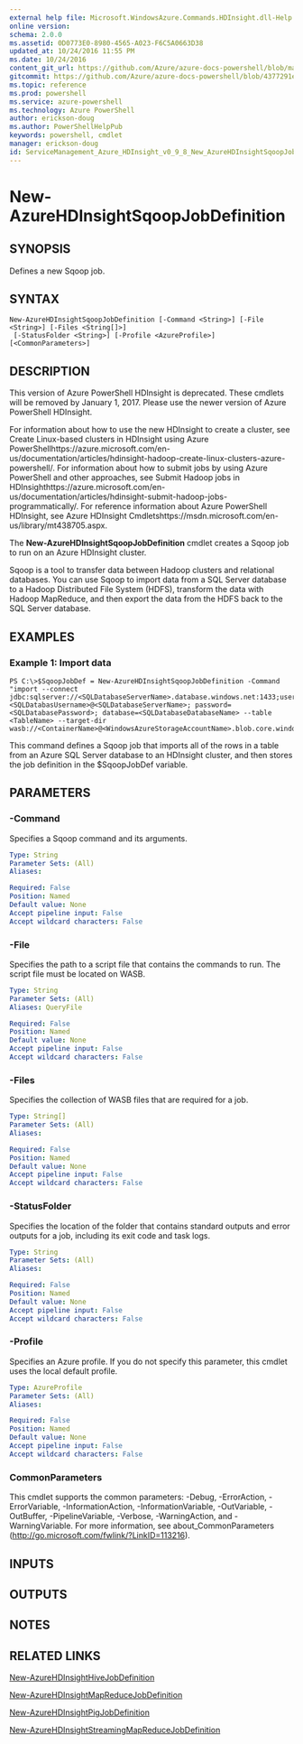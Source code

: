 ```yaml
---
external help file: Microsoft.WindowsAzure.Commands.HDInsight.dll-Help.xml
online version: 
schema: 2.0.0
ms.assetid: 0D0773E0-8980-4565-A023-F6C5A0663D38
updated_at: 10/24/2016 11:55 PM
ms.date: 10/24/2016
content_git_url: https://github.com/Azure/azure-docs-powershell/blob/master/azureps-cmdlets-docs/ServiceManagement/Azure.HDInsight/v0.9.8/New-AzureHDInsightSqoopJobDefinition.md
gitcommit: https://github.com/Azure/azure-docs-powershell/blob/4377291ee360e58e2c1c5d644155daf6a0279055/azureps-cmdlets-docs/ServiceManagement/Azure.HDInsight/v0.9.8/New-AzureHDInsightSqoopJobDefinition.md
ms.topic: reference
ms.prod: powershell
ms.service: azure-powershell
ms.technology: Azure PowerShell
author: erickson-doug
ms.author: PowerShellHelpPub
keywords: powershell, cmdlet
manager: erickson-doug
id: ServiceManagement_Azure_HDInsight_v0_9_8_New_AzureHDInsightSqoopJobDefinition_md
---
```


# New-AzureHDInsightSqoopJobDefinition

## SYNOPSIS
Defines a new Sqoop job.

## SYNTAX

```
New-AzureHDInsightSqoopJobDefinition [-Command <String>] [-File <String>] [-Files <String[]>]
 [-StatusFolder <String>] [-Profile <AzureProfile>] [<CommonParameters>]
```

## DESCRIPTION
This version of Azure PowerShell HDInsight is deprecated.
These cmdlets will be removed by January 1, 2017.
Please use the newer version of Azure PowerShell HDInsight.

For information about how to use the new HDInsight to create a cluster, see Create Linux-based clusters in HDInsight using Azure PowerShellhttps://azure.microsoft.com/en-us/documentation/articles/hdinsight-hadoop-create-linux-clusters-azure-powershell/.
For information about how to submit jobs by using Azure PowerShell and other approaches, see Submit Hadoop jobs in HDInsighthttps://azure.microsoft.com/en-us/documentation/articles/hdinsight-submit-hadoop-jobs-programmatically/.
For reference information about Azure PowerShell HDInsight, see Azure HDInsight Cmdletshttps://msdn.microsoft.com/en-us/library/mt438705.aspx.

The **New-AzureHDInsightSqoopJobDefinition** cmdlet creates a Sqoop job to run on an Azure HDInsight cluster.

Sqoop is a tool to transfer data between Hadoop clusters and relational databases.
You can use Sqoop to import data from a SQL Server database to a Hadoop Distributed File System (HDFS), transform the data with Hadoop MapReduce, and then export the data from the HDFS back to the SQL Server database.

## EXAMPLES

### Example 1: Import data
```
PS C:\>$SqoopJobDef = New-AzureHDInsightSqoopJobDefinition -Command "import --connect jdbc:sqlserver://<SQLDatabaseServerName>.database.windows.net:1433;username=<SQLDatabasUsername>@<SQLDatabaseServerName>; password=<SQLDatabasePassword>; database=<SQLDatabaseDatabaseName> --table <TableName> --target-dir wasb://<ContainerName>@<WindowsAzureStorageAccountName>.blob.core.windows.net/<Path>"
```

This command defines a Sqoop job that imports all of the rows in a table from an Azure SQL Server database to an HDInsight cluster, and then stores the job definition in the $SqoopJobDef variable.

## PARAMETERS

### -Command
Specifies a Sqoop command and its arguments.

```yaml
Type: String
Parameter Sets: (All)
Aliases: 

Required: False
Position: Named
Default value: None
Accept pipeline input: False
Accept wildcard characters: False
```

### -File
Specifies the path to a script file that contains the commands to run.
The script file must be located on WASB.

```yaml
Type: String
Parameter Sets: (All)
Aliases: QueryFile

Required: False
Position: Named
Default value: None
Accept pipeline input: False
Accept wildcard characters: False
```

### -Files
Specifies the collection of WASB files that are required for a job.

```yaml
Type: String[]
Parameter Sets: (All)
Aliases: 

Required: False
Position: Named
Default value: None
Accept pipeline input: False
Accept wildcard characters: False
```

### -StatusFolder
Specifies the location of the folder that contains standard outputs and error outputs for a job, including its exit code and task logs.

```yaml
Type: String
Parameter Sets: (All)
Aliases: 

Required: False
Position: Named
Default value: None
Accept pipeline input: False
Accept wildcard characters: False
```

### -Profile
Specifies an Azure profile.
If you do not specify this parameter, this cmdlet uses the local default profile.

```yaml
Type: AzureProfile
Parameter Sets: (All)
Aliases: 

Required: False
Position: Named
Default value: None
Accept pipeline input: False
Accept wildcard characters: False
```

### CommonParameters
This cmdlet supports the common parameters: -Debug, -ErrorAction, -ErrorVariable, -InformationAction, -InformationVariable, -OutVariable, -OutBuffer, -PipelineVariable, -Verbose, -WarningAction, and -WarningVariable. For more information, see about_CommonParameters (http://go.microsoft.com/fwlink/?LinkID=113216).

## INPUTS

## OUTPUTS

## NOTES

## RELATED LINKS

[New-AzureHDInsightHiveJobDefinition](xref:ServiceManagement/Azure.HDInsight/v0.9.8/New-AzureHDInsightHiveJobDefinition.md)

[New-AzureHDInsightMapReduceJobDefinition](xref:ServiceManagement/Azure.HDInsight/v0.9.8/New-AzureHDInsightMapReduceJobDefinition.md)

[New-AzureHDInsightPigJobDefinition](xref:ServiceManagement/Azure.HDInsight/v0.9.8/New-AzureHDInsightPigJobDefinition.md)

[New-AzureHDInsightStreamingMapReduceJobDefinition](xref:ServiceManagement/Azure.HDInsight/v0.9.8/New-AzureHDInsightStreamingMapReduceJobDefinition.md)


